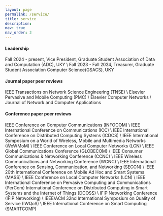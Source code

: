 ```yaml
---
layout: page
permalink: /service/
title: service
description: 
nav: true
nav_order: 3
---
```

#### Leadership
Fall 2024 - present,  Vice President, Graduate Student Association of Data and Computation (ADC), UKY \\
Fall 2023 - Fall 2024, Treasurer, Graduate Student Association Computer Science(GSACS), UKY

#### Journal paper peer reviews
IEEE Transactions on Network Science Engineering (TNSE) \\
Elsevier Pervasive and Mobile Computing (PMC) \\
Elsevier Computer Networks \\
Journal of Network and Computer Applications

#### Conference paper peer reviews
IEEE Conference on Computer Communications (INFOCOM) \\
IEEE International Conference on Communications (ICC) \\
IEEE International Conference on Distributed Computing Systems (ICDCS) \\
IEEE International Symposium on a World of Wireless, Mobile and Multimedia Networks (WoWMoM) \\
IEEE Conference on Local Computer Networks (LCN) \\
IEEE Global Communications Conference (GLOBECOM) \\
IEEE Consumer Communications & Networking Conference (CCNC) \\
IEEE Wireless Communications and Networking Conference (WCNC) \\
IEEE International Conference on Sensing, Communication, and Networking (SECON) \\
IEEE 20th International Conference on Mobile Ad Hoc and Smart Systems (MASS) \\
IEEE Conference on Local Computer Networks (LCN) \\
IEEE International Conference on Pervasive Computing and Communications (PerCom) International Conference on Distributed Computing in Smart Systems and the Internet of Things (DCOSS) \\
IFIP Networking Conference (IFIP Networking) \\
IEEE/ACM 32nd International Symposium on Quality of Service (IWQoS) \\
IEEE International Conference on Smart Computing (SMARTCOMP) 







